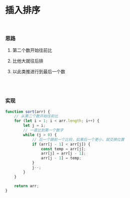 # 插入排序

</br>

### 思路

1. 第二个数开始往前比

2. 比他大就往后排

3. 以此类推进行到最后一个数

</br>
</br>

### 实现

```javascript
function sort(arr) {
    // 从第二个数开始往前比
    for (let i = 1; i < arr.length; i++) {
        let j = i;
        // 一直比到第一个数字
        while (j > 0) {
            // 后一个跟前一个比较，如果后一个更小，就交换位置
            if (arr[j - 1] < arr[j]) {
                const temp = arr[j];
                arr[j] = arr[j - 1];
                arr[j - 1] = temp;
            }
            j--;
        }
    }

    return arr;
}
```

</br>
</br>
